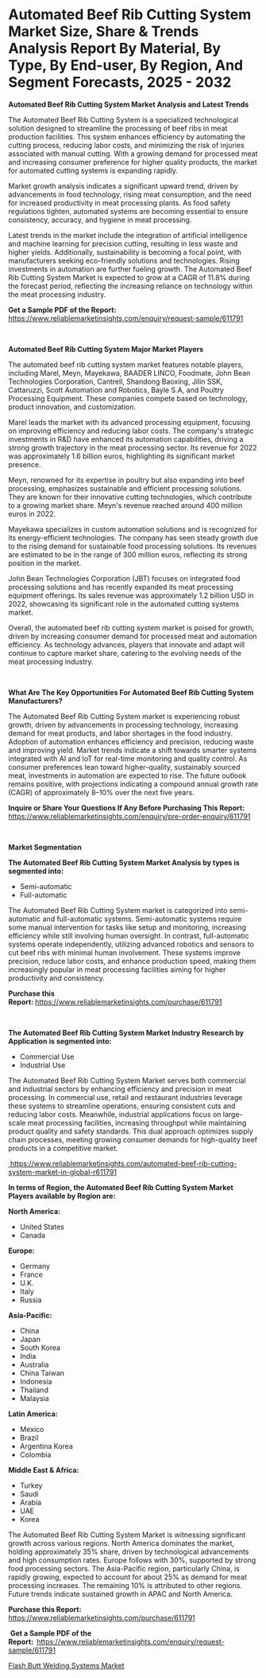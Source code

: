 <p><h1>Automated Beef Rib Cutting System Market Size, Share & Trends Analysis Report By Material, By Type, By End-user, By Region, And Segment Forecasts, 2025 - 2032</h1></p><p><strong>Automated Beef Rib Cutting System Market Analysis and Latest Trends</strong></p>
<p><p>The Automated Beef Rib Cutting System is a specialized technological solution designed to streamline the processing of beef ribs in meat production facilities. This system enhances efficiency by automating the cutting process, reducing labor costs, and minimizing the risk of injuries associated with manual cutting. With a growing demand for processed meat and increasing consumer preference for higher quality products, the market for automated cutting systems is expanding rapidly.</p><p>Market growth analysis indicates a significant upward trend, driven by advancements in food technology, rising meat consumption, and the need for increased productivity in meat processing plants. As food safety regulations tighten, automated systems are becoming essential to ensure consistency, accuracy, and hygiene in meat processing.</p><p>Latest trends in the market include the integration of artificial intelligence and machine learning for precision cutting, resulting in less waste and higher yields. Additionally, sustainability is becoming a focal point, with manufacturers seeking eco-friendly solutions and technologies. Rising investments in automation are further fueling growth. The Automated Beef Rib Cutting System Market is expected to grow at a CAGR of 11.8% during the forecast period, reflecting the increasing reliance on technology within the meat processing industry.</p></p>
<p><strong>Get a Sample PDF of the Report:&nbsp;</strong> <a href="https://www.reliablemarketinsights.com/enquiry/request-sample/611791?utm_campaign=2252&utm_medium=2&utm_source=Github&utm_content=ia&utm_term=23032025&utm_id=automated-beef-rib-cutting-system">https://www.reliablemarketinsights.com/enquiry/request-sample/611791</a></p>
<p>&nbsp;</p>
<p><strong>Automated Beef Rib Cutting System Major Market Players</strong></p>
<p><p>The automated beef rib cutting system market features notable players, including Marel, Meyn, Mayekawa, BAADER LINCO, Foodmate, John Bean Technologies Corporation, Cantrell, Shandong Baoxing, Jilin SSK, Cattaruzzi, Scott Automation and Robotics, Bayle S.A, and Poultry Processing Equipment. These companies compete based on technology, product innovation, and customization.</p><p>Marel leads the market with its advanced processing equipment, focusing on improving efficiency and reducing labor costs. The company's strategic investments in R&D have enhanced its automation capabilities, driving a strong growth trajectory in the meat processing sector. Its revenue for 2022 was approximately 1.6 billion euros, highlighting its significant market presence.</p><p>Meyn, renowned for its expertise in poultry but also expanding into beef processing, emphasizes sustainable and efficient processing solutions. They are known for their innovative cutting technologies, which contribute to a growing market share. Meyn's revenue reached around 400 million euros in 2022.</p><p>Mayekawa specializes in custom automation solutions and is recognized for its energy-efficient technologies. The company has seen steady growth due to the rising demand for sustainable food processing solutions. Its revenues are estimated to be in the range of 300 million euros, reflecting its strong position in the market.</p><p>John Bean Technologies Corporation (JBT) focuses on integrated food processing solutions and has recently expanded its meat processing equipment offerings. Its sales revenue was approximately 1.2 billion USD in 2022, showcasing its significant role in the automated cutting systems market.</p><p>Overall, the automated beef rib cutting system market is poised for growth, driven by increasing consumer demand for processed meat and automation efficiency. As technology advances, players that innovate and adapt will continue to capture market share, catering to the evolving needs of the meat processing industry.</p></p>
<p>&nbsp;</p>
<p><strong>What Are The Key Opportunities For Automated Beef Rib Cutting System Manufacturers?</strong></p>
<p><p>The Automated Beef Rib Cutting System market is experiencing robust growth, driven by advancements in processing technology, increasing demand for meat products, and labor shortages in the food industry. Adoption of automation enhances efficiency and precision, reducing waste and improving yield. Market trends indicate a shift towards smarter systems integrated with AI and IoT for real-time monitoring and quality control. As consumer preferences lean toward higher-quality, sustainably sourced meat, investments in automation are expected to rise. The future outlook remains positive, with projections indicating a compound annual growth rate (CAGR) of approximately 8–10% over the next five years.</p></p>
<p><strong>Inquire or Share Your Questions If Any Before Purchasing This Report:</strong> <a href="https://www.reliablemarketinsights.com/enquiry/pre-order-enquiry/611791?utm_campaign=2252&utm_medium=2&utm_source=Github&utm_content=ia&utm_term=23032025&utm_id=automated-beef-rib-cutting-system">https://www.reliablemarketinsights.com/enquiry/pre-order-enquiry/611791</a></p>
<p>&nbsp;</p>
<p><strong>Market Segmentation</strong></p>
<p><strong>The Automated Beef Rib Cutting System Market Analysis by types is segmented into:</strong></p>
<p><ul><li>Semi-automatic</li><li>Full-automatic</li></ul></p>
<p><p>The Automated Beef Rib Cutting System market is categorized into semi-automatic and full-automatic systems. Semi-automatic systems require some manual intervention for tasks like setup and monitoring, increasing efficiency while still involving human oversight. In contrast, full-automatic systems operate independently, utilizing advanced robotics and sensors to cut beef ribs with minimal human involvement. These systems improve precision, reduce labor costs, and enhance production speed, making them increasingly popular in meat processing facilities aiming for higher productivity and consistency.</p></p>
<p><strong>Purchase this Report:&nbsp;</strong><a href="https://www.reliablemarketinsights.com/purchase/611791?utm_campaign=2252&utm_medium=2&utm_source=Github&utm_content=ia&utm_term=23032025&utm_id=automated-beef-rib-cutting-system">https://www.reliablemarketinsights.com/purchase/611791</a></p>
<p>&nbsp;</p>
<p><strong>The Automated Beef Rib Cutting System Market Industry Research by Application is segmented into:</strong></p>
<p><ul><li>Commercial Use</li><li>Industrial Use</li></ul></p>
<p><p>The Automated Beef Rib Cutting System Market serves both commercial and industrial sectors by enhancing efficiency and precision in meat processing. In commercial use, retail and restaurant industries leverage these systems to streamline operations, ensuring consistent cuts and reducing labor costs. Meanwhile, industrial applications focus on large-scale meat processing facilities, increasing throughput while maintaining product quality and safety standards. This dual approach optimizes supply chain processes, meeting growing consumer demands for high-quality beef products in a competitive market.</p></p>
<p><a href="https://www.reliablemarketinsights.com/automated-beef-rib-cutting-system-market-in-global-r611791?utm_campaign=2252&utm_medium=2&utm_source=Github&utm_content=ia&utm_term=23032025&utm_id=automated-beef-rib-cutting-system">&nbsp;https://www.reliablemarketinsights.com/automated-beef-rib-cutting-system-market-in-global-r611791</a></p>
<p><strong>In terms of Region, the Automated Beef Rib Cutting System Market Players available by Region are:</strong></p>
<p>
    <p> <strong> North America: </strong>
        <ul>
            <li>United States</li>
            <li>Canada</li>
        </ul>
        </p> 
    <p> <strong> Europe: </strong>
        <ul>
            <li>Germany</li>
            <li>France</li>
            <li>U.K.</li>
            <li>Italy</li>
            <li>Russia</li>
        </ul>
        </p> 
    <p> <strong> Asia-Pacific: </strong>
        <ul>
            <li>China</li>
            <li>Japan</li>
            <li>South Korea</li>
            <li>India</li>
            <li>Australia</li>
            <li>China Taiwan</li>
            <li>Indonesia</li>
            <li>Thailand</li>
            <li>Malaysia</li>
        </ul>
        </p> 
    <p> <strong> Latin America: </strong>
        <ul>
            <li>Mexico</li>
            <li>Brazil</li>
            <li>Argentina Korea</li>
            <li>Colombia</li>
        </ul>
        </p> 
    <p> <strong> Middle East & Africa: </strong>
        <ul>
            <li>Turkey</li>
            <li>Saudi</li>
            <li>Arabia</li>
            <li>UAE</li>
            <li>Korea</li>
        </ul>
    </p>
    </p>
<p><p>The Automated Beef Rib Cutting System Market is witnessing significant growth across various regions. North America dominates the market, holding approximately 35% share, driven by technological advancements and high consumption rates. Europe follows with 30%, supported by strong food processing sectors. The Asia-Pacific region, particularly China, is rapidly growing, expected to account for about 25% as demand for meat processing increases. The remaining 10% is attributed to other regions. Future trends indicate sustained growth in APAC and North America.</p></p>
<p><strong>Purchase this Report: </strong><a href="https://www.reliablemarketinsights.com/purchase/611791?utm_campaign=2252&utm_medium=2&utm_source=Github&utm_content=ia&utm_term=23032025&utm_id=automated-beef-rib-cutting-system">https://www.reliablemarketinsights.com/purchase/611791</a></p>
<p>&nbsp;<strong>Get a Sample PDF of the Report:&nbsp;&nbsp;</strong><a href="https://www.reliablemarketinsights.com/enquiry/request-sample/611791?utm_campaign=2252&utm_medium=2&utm_source=Github&utm_content=ia&utm_term=23032025&utm_id=automated-beef-rib-cutting-system">https://www.reliablemarketinsights.com/enquiry/request-sample/611791</a></p>
<p><strong></strong></p>
<p><p><a href="https://github.com/DianaWilson796/Market-Research-Report-List-2/blob/main/flash-butt-welding-systems-market.md?utm_campaign=2252&utm_medium=2&utm_source=Github&utm_content=ia&utm_term=23032025&utm_id=automated-beef-rib-cutting-system">Flash Butt Welding Systems Market</a></p></p>